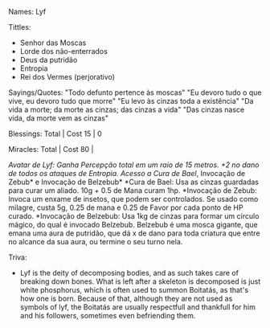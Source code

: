 Names:
  Lyf

Tittles:
  - Senhor das Moscas
  - Lorde dos não-enterrados
  - Deus da putridão
  - Entropia
  - Rei dos Vermes (perjorativo)

Sayings/Quotes:
  "Todo defunto pertence às moscas"
  "Eu devoro tudo o que vive, eu devoro tudo que morre"
  "Eu levo às cinzas toda a existência"
  "Da vida a morte; da morte as cinzas; das cinzas a vida"
  "Das cinzas nasce vida, da morte vem as cinzas"

Blessings:
  Total | Cost
    15  |  0

Miracles:
  Total | Cost
    80  | 

*Avatar de Lyf: Ganha Percepção total em um raio de 15 metros. +2 no dano de todos
  os ataques de Entropia. Acesso a Cura de Bael*, Invocação de Zebub* e Invocação de
  Belzebub*
*Cura de Bael: Usa as cinzas guardadas para curar um aliado. 10g + 0.5 de Mana curam 1hp.
*Invocação de Zebub: Invoca um enxame de insetos, que podem ser controlados. Se usado como
  milagre, custa 5g, 0.25 de mana e 0.25 de Favor por cada ponto de HP curado.
*Invocação de Belzebub: Usa 1kg de cinzas para formar um círculo mágico, do qual é
  invocado Belzebub. Belzebub é uma mosca gigante, que emana uma aura de putridão, que dá
  x de dano para toda criatura que entre no alcance da sua aura, ou termine o seu turno
  nela.

Triva:
  - Lyf is the deity of decomposing bodies, and as such takes care of breaking down bones.
    What is left after a skeleton is decomposed is just white phosphorus, which is often
    used to summon Boitatás, as that's how one is born. Because of that, although they are
    not used as symbols of lyf, the Boitatás are usually respectfull and thankfull for him
    and his followers, sometimes even befriending them.